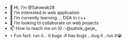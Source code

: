 - 👋 Hi, I’m @Satweak28
- 👀 I’m interested in web application 
- 🌱 I’m currently learning ... DSA in c++
- 💞️ I’m looking to collaborate on web projects 
- 📫 How to reach me on IG :-@satvik_garje_
- ⚡ Fun fact: run it... it bugs .if has bugs ...bug it ..run it😭

<!---
Satweak28/Satweak28 is a ✨ special ✨ repository because its `README.md` (this file) appears on your GitHub profile.
You can click the Preview link to take a look at your changes.
--->
